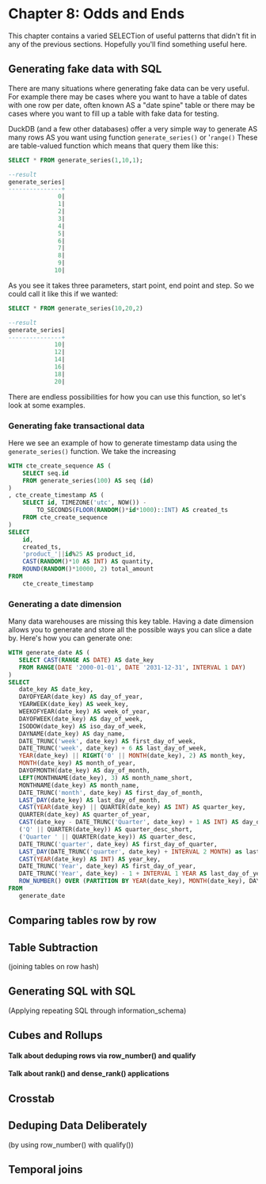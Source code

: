 # Chapter 8: Odds and Ends
This chapter contains a varied SELECTion of useful patterns that didn't fit in any of the previous sections. Hopefully you'll find something useful here.

## Generating fake data with SQL
There are many situations where generating fake data can be very useful. For example there may be cases where you want to have a table of dates with one row per date, often known AS a "date spine" table or there may be cases where you want to fill up a table with fake data for testing.

DuckDB (and a few other databases) offer a very simple way to generate AS many rows AS you want using function `generate_series()` or '`range()` These are table-valued function which means that query them like this:
```sql
SELECT * FROM generate_series(1,10,1);

--result
generate_series|
---------------+
              0|
              1|
              2|
              3|
              4|
              5|
              6|
              7|
              8|
              9|
             10|
```

As you see it takes three parameters, start point, end point and step. So we could call it like this if we wanted:
```sql
SELECT * FROM generate_series(10,20,2)

--result
generate_series|
---------------+
             10|
             12|
             14|
             16|
             18|
             20|
```

There are endless possibilities for how you can use this function, so let's look at some examples.

### Generating fake transactional data
Here we see an example of how to generate timestamp data using the `generate_series()` function. We take the increasing

```sql
WITH cte_create_sequence AS (
    SELECT seq.id
    FROM generate_series(100) AS seq (id)
)
, cte_create_timestamp AS (
    SELECT id, TIMEZONE('utc', NOW()) - 
	    TO_SECONDS(FLOOR(RANDOM()*id*1000)::INT) AS created_ts
    FROM cte_create_sequence
)
SELECT
    id,
    created_ts,
    'product_'||id%25 AS product_id,
    CAST(RANDOM()*10 AS INT) AS quantity,
    ROUND(RANDOM()*10000, 2) total_amount
FROM
    cte_create_timestamp
```
### Generating a date dimension
 Many data warehouses are missing this key table. Having a date dimension allows you to generate and store all the possible ways you can slice a date by. Here's how you can generate one:
 ```sql
 WITH generate_date AS (
    SELECT CAST(RANGE AS DATE) AS date_key 
    FROM RANGE(DATE '2000-01-01', DATE '2031-12-31', INTERVAL 1 DAY)
)
SELECT
    date_key AS date_key,
    DAYOFYEAR(date_key) AS day_of_year, 
    YEARWEEK(date_key) AS week_key,
    WEEKOFYEAR(date_key) AS week_of_year,
    DAYOFWEEK(date_key) AS day_of_week,
    ISODOW(date_key) AS iso_day_of_week,
    DAYNAME(date_key) AS day_name,
    DATE_TRUNC('week', date_key) AS first_day_of_week,
    DATE_TRUNC('week', date_key) + 6 AS last_day_of_week,
    YEAR(date_key) || RIGHT('0' || MONTH(date_key), 2) AS month_key,
    MONTH(date_key) AS month_of_year,
    DAYOFMONTH(date_key) AS day_of_month,
    LEFT(MONTHNAME(date_key), 3) AS month_name_short,
    MONTHNAME(date_key) AS month_name,
    DATE_TRUNC('month', date_key) AS first_day_of_month,
    LAST_DAY(date_key) AS last_day_of_month,
    CAST(YEAR(date_key) || QUARTER(date_key) AS INT) AS quarter_key,
    QUARTER(date_key) AS quarter_of_year,
    CAST(date_key - DATE_TRUNC('Quarter', date_key) + 1 AS INT) AS day_of_quarter,
    ('Q' || QUARTER(date_key)) AS quarter_desc_short,
    ('Quarter ' || QUARTER(date_key)) AS quarter_desc,
    DATE_TRUNC('quarter', date_key) AS first_day_of_quarter,
    LAST_DAY(DATE_TRUNC('quarter', date_key) + INTERVAL 2 MONTH) as last_day_of_quarter,
    CAST(YEAR(date_key) AS INT) AS year_key,
    DATE_TRUNC('Year', date_key) AS first_day_of_year,
    DATE_TRUNC('Year', date_key) - 1 + INTERVAL 1 YEAR AS last_day_of_year,
    ROW_NUMBER() OVER (PARTITION BY YEAR(date_key), MONTH(date_key), DAYOFWEEK(date_key) ORDER BY date_key) AS ordinal_weekday_of_month
FROM 
    generate_date
```

## Comparing tables row by row

## Table Subtraction
(joining tables on row hash)
## Generating SQL with SQL
(Applying repeating SQL through information_schema)

## Cubes and Rollups

#### Talk about deduping rows via row_number() and qualify
#### Talk about rank() and dense_rank() applications

## Crosstab
## Deduping Data Deliberately
(by using row_number() with qualify())

## Temporal joins
